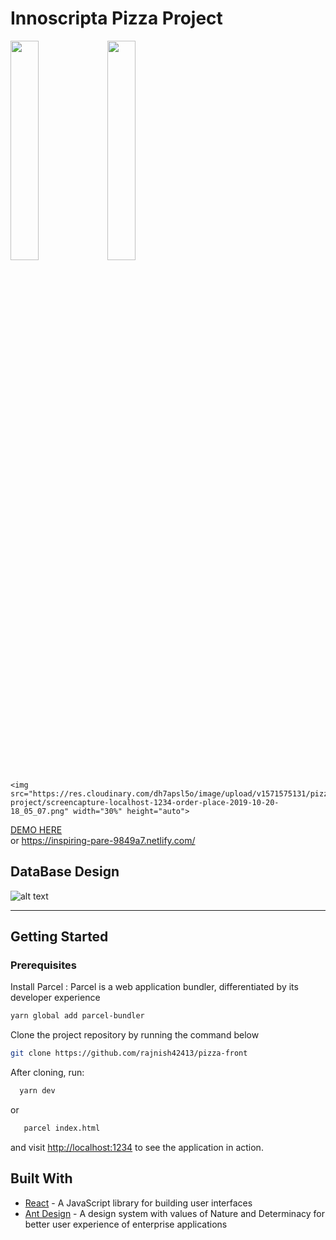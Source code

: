# Innoscripta Pizza Project
  <img src="https://res.cloudinary.com/dh7apsl5o/image/upload/v1571575138/pizza-project/screencapture-localhost-1234-2019-10-20-18_04_33.png" width="30%" height="auto">
  
   <img src="https://res.cloudinary.com/dh7apsl5o/image/upload/v1571575132/pizza-project/screencapture-localhost-1234-pizzas-margherita-classic-2019-10-20-18_04_08.png" width="30%" height="auto">
   
    <img src="https://res.cloudinary.com/dh7apsl5o/image/upload/v1571575131/pizza-project/screencapture-localhost-1234-order-place-2019-10-20-18_05_07.png" width="30%" height="auto">
  
  <a href="https://inspiring-pare-9849a7.netlify.com/">DEMO HERE</a>  
  or
  https://inspiring-pare-9849a7.netlify.com/


## DataBase Design
  ![alt text](https://res.cloudinary.com/dh7apsl5o/image/upload/v1571078665/Innoscripta-pizza-task_itf5dp.png)


<hr>

## Getting Started

### Prerequisites
  Install Parcel : Parcel is a web application bundler, differentiated by its developer experience
   
```bash
yarn global add parcel-bundler
```

 Clone the project repository by running the command below

```bash
git clone https://github.com/rajnish42413/pizza-front
```

After cloning, run:

```bash
  yarn dev 
```

or

```bash
   parcel index.html 
```

and visit [http://localhost:1234](http://localhost:1234) to see the application in action.

## Built With
* [React](https://reactjs.org) - A JavaScript library for building user interfaces
* [Ant Design](https://ant.design/) - A design system with values of Nature and Determinacy for better user experience of enterprise applications
